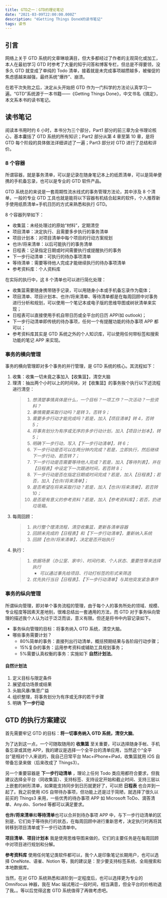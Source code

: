 ```yaml
---
title: GTD之一：GTD的理论笔记
date: "2021-03-09T22:00:00.000Z"
description: "《Getting Things Done》的读书笔记"
tags: 读书
---
```


## 引言

网络上关于 GTD 系统的文章琳琅满目，但大多都经过了作者的主观简化或加工，本人在最初学习 GTD 时参考了大量的知乎问答和博客专栏，但总是不得要领，没多久 GTD 就变成了单纯的 Todo 清单，接着就是未完成事项越攒越多，被催促的焦虑感越来越强，最终系统“爆炸”、崩溃。

在若干次失败之后，决定从头开始把 GTD 作为一门科学的方法论认真学习一遍。“GTD”系统源于一本书籍——《Getting Things Done》，中文书名《搞定》，本文系本书的读书笔记。

## 读书笔记

阅读本书用时约 6 小时，本书分为三个部分，Part1 部分的前三章为全书理论核心，基本囊括了 GTD 系统的所有知识；Part2 部分从第 4 章至第 10 章，是将 GTD 每个阶段的具体做法详细讲述了一遍；Part3 部分对 GTD 进行了总结和评价。

### 8 个容器

所谓容器，就是事务清单，可以是记录在随身笔记本上的纸质清单，可以是简单便携的手机备忘录，也可以是专业的 GTD 软件产品。

GTD 系统总的来说是一套周期性流水线式的事务管理方法论，其中涉及 8 个清单，一般的专业 GTD 工具也就是能将以下容器有机结合起来的软件，个人推荐新手使用纸质清单+手机日历的方式来熟悉和执行 GTD。

8 个容器列举如下：

- 收集篮：未经处理过的原始“材料”，定期清空
- 项目清单：决定执行、且需要多步执行的事务清单
- 项目计划本：对项目清单中每个项目的行动方案规划
- 也许/将来清单：以后可能执行的事务清单
- 日程表：记录指定日期或时间需要执行或提醒执行的事务
- 下一步行动清单：可执行的待办事项清单
- 等待清单：需要等待他人完成才能继续执行的待办事项清单
- 参考资料库：个人资料库

在实际的执行中，这 8 个清单也可以进行简化处理：

- 收集篮需要随身携带随手记录，可以用随身小本或手机备忘录作为载体；
- 项目清单、项目计划本、也许/将来清单、等待清单都是在每周回顾中对事务进行分析和规划，可以使用一个笔记本或电子版的思维导图或树状清单来实现；
- 日程表可以直接使用手机自带日历或全平台的日历 APP(如 outlook)；
- 下一步行动清单即传统的待办事项，任何一个有提醒功能的待办事项 APP 都可以；
- 参考资料库其实是 GTD 系统之外的个人知识库，可以使用任何带标签和搜索功能的笔记 APP 来实现。

### 事务的横向管理

事务的横向管理即对多个事务的并行管理，是 GTD 系统的核心。其流程如下：

1. 收集：收集一切未竟之事加入【收集篮】，清空大脑
2. 理清：抽出两个小时以上的时间块，对【收集篮】的事务挨个执行以下述流程进行清空：
   > 1. _想清楚事情具体是什么，一个目标？一项工作？一次活动？一些资料？_
   > 2. _事情需要采取行动吗？是转 3，否转 9；_
   > 3. _需要多步行动才能完成吗？若是，加入【项目清单】转 4，否转 5；_
   > 4. _将事务划分为有序或无序的多步行动计划，加入【项目计划本】，转 5；_
   > 5. _明确下一步行动，写入【下一步行动清单】，转 6；_
   > 6. _下一步行动是否可以在两分钟内完成？若是，立即执行，然后继续下一步行动，若否转 7；_
   > 7. _下一步行动是否需要等待他人完成？若是，加入【等待列表】，并在【日程表】中设定下一次跟进时间，若否转 8；_
   > 8. _下一步行动是否在指定日期或时间完成？若是，加入【日程表】；若否，加入【也许/将来清单】；_
   > 9. _是否希望在将来采取行动？若是，加入【也许/将来清单】，若否转 10；_
   > 10. _是否是有意义的参考资料？若是，加入【参考资料库】；若否，扔进垃圾箱。_
3. 每周回顾：
   > 1. _执行整个理清流程，清空收集篮，更新各清单容器_
   > 2. _回顾未完成的【日程表】和【下一步行动清单】，重新纳入系统_
   > 3. _回顾【也许/将来清单】，决定是否开始执行_
4. 执行：
   > 1. _依据场景（办公室、家中）、时间约束、个人状态、重要性等来选择执行_
   >    - _可以通过事先给项目、行动打标签的形式来筛选_
   > 2. _优先执行当日【日程表】、【下一步行动清单】与其他突发紧急事件_

### 事务的纵向管理

所谓纵向管理，即对单个事务流程的管理，由于每个人的事务所处的领域、规模、专业程度等因素天差地别，很难总结出一套通用的方法，而 GTD 对于事务纵向管理的描述我个人认为过于泛泛而谈，意义有限。但还是将书中内容记录如下。

- 事务纵向管理的目标：将事务纳入 GTD 系统，清空大脑。
- 哪些事务需要计划？
  - 80%简单的事务：直接列出行动清单，概括预期结果与各阶段行动步骤；
  - 15%复杂的事务：运用参考资料或辅助工具规划事务；
  - 5%需要认真权衡的事务：实施如下 **自然计划法**。

#### 自然计划法

1. 定义目标与限定条件
2. 展望成功场景或结果
3. 头脑风暴/集思广益
4. 组织整理，将事务划分为有序或无序的若干步骤
5. 明确 **下一步行动**

## GTD 的执行方案建议

首先需要牢记 GTD 的目标：**将一切事务纳入 GTD 系统，清空大脑**。

为了达到这一点，一个可随取随用的 **收集篮** 至关重要，可以选择随身手帐、手机备忘录或其他 APP，我的建议是选择一个全平台的清单应用，当然这个“全平台”是相对个人来说的，我自己日常平台 Mac+iPhone+iPad，收集篮就用 iOS 自带备忘录来做（后来改成了 Things3）。

另一个重要容器是 **下一步行动清单** ，理论上任何 Todo 类应用都符合要求，但我建议选择全平台（同收集篮）、支持标签、支持设定开始和截止时间、支持三层以上嵌套的树形清单，如果能支持同步到日历就更好了，可以把 **日程表** 也合并到一起了。我之前使用 iOS 自带待办事项，但功能上还是过于简陋，就选择了很久以前买的 Things3 来用，一些优秀的待办事项 APP 如 Microsoft ToDo、滴答清单、Any.do、Sorted 等都可以满足要求。

**也许/将来清单**和**等待清单**也可以合并到待办事项 APP 中，与下一步行动清单的区别是，它们处于等待执行的状态，在每周回顾中进行重新思考，决定执行时再将其转移到项目清单或下一步行动清单中。

**项目清单**、**项目计划本** 我是使用思维导图来做的，它们的主要任务是在每周回顾中对项目进行规划和分解。

**参考资料库** 使用任何笔记类软件都可以，我个人是印象笔记长期用户，也可以选择 OneNote、语雀、Notion 等，我的建议是：至少要支持标签系统、全局搜索和本地数据库。

当然，在对 GTD 系统熟悉和进阶到一定程度后，也可以选择更为专业的 Omnifocus 神器，我在 Mac 端试用过一段时间，相当满意，但全平台的价格劝退了我。。等以后觉得这套 GTD 系统值得了再做考虑吧。
